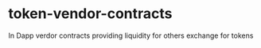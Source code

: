# token-vendor-contracts
In Dapp verdor contracts providing liquidity for others exchange for tokens
